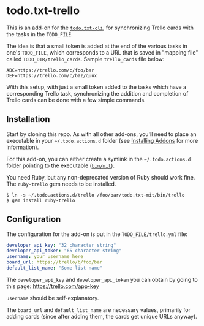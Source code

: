 # todo.txt-trello

This is an add-on for the [`todo.txt-cli`](https://github.com/ginatrapani/todo.txt-cli/), for synchronizing Trello cards with the tasks in the `TODO_FILE`.

The idea is that a small token is added at the end of the various tasks in one's `TODO_FILE`, which corresponds to a URL that is saved in "mapping file" called `TODO_DIR/trello_cards`.
Sample `trello_cards` file below:

```plain
ABC=https://trello.com/c/foo/bar
DEF=https://trello.com/c/baz/quux
```

With this setup, with just a small token added to the tasks which have a corresponding Trello task, synchronizing the addition and completion of Trello cards can be done with a few simple commands.

## Installation

Start by cloning this repo.
As with all other add-ons, you'll need to place an executable in your `~/.todo.actions.d` folder (see [Installing Addons](https://github.com/ginatrapani/todo.txt-cli/wiki/Creating-and-Installing-Add-ons) for more information).

For this add-on, you can either create a symlink in the `~/.todo.actions.d` folder pointing to the executable ([`bin/mit`](bin/mit)).

You need Ruby, but any non-deprecated version of Ruby should work fine.
The `ruby-trello` gem needs to be installed.

```plain
$ ln -s ~/.todo.actions.d/trello /foo/bar/todo.txt-mit/bin/trello
$ gem install ruby-trello
```

## Configuration

The configuration for the add-on is put in the `TODO_FILE/trello.yml` file:

```yaml
developer_api_key: "32 character string"
developer_api_token: "65 character string"
username: your_username_here
board_url: https://trello/b/foo/bar
default_list_name: "Some list name"
```

The `developer_api_key` and `developer_api_token` you can obtain by going to this page: https://trello.com/app-key

`username` should be self-explanatory.

The `board_url` and `default_list_name` are necessary values, primarily for adding cards (since after adding them, the cards get unique URLs anyway).
